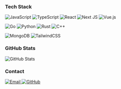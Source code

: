 ### Tech Stack

![JavaScript](https://img.shields.io/badge/JavaScript-%23323330.svg?style=flat-square&logo=javascript&logoColor=%23F7DF1E)
![TypeScript](https://img.shields.io/badge/TypeScript-%23007ACC.svg?style=flat-square&logo=typescript&logoColor=white)
![React](https://img.shields.io/badge/React-%2320232a.svg?style=flat-square&logo=react&logoColor=%2361DAFB)
![Next JS](https://img.shields.io/badge/Next-black?style=flat-square&logo=next.js&logoColor=white)
![Vue.js](https://img.shields.io/badge/Vue.js-%2335495e.svg?style=flat-square&logo=vuedotjs&logoColor=%234FC08D)

![Go](https://img.shields.io/badge/Go-%2300ADD8.svg?style=flat-square&logo=go&logoColor=white)
![Python](https://img.shields.io/badge/Python-3670A0?style=flat-square&logo=python&logoColor=ffdd54)
![Rust](https://img.shields.io/badge/Rust-%23B7410E.svg?style=flat-square&logo=rust&logoColor=white)
![C++](https://img.shields.io/badge/C++-%2300599C.svg?style=flat-square&logo=cplusplus&logoColor=white)

![MongoDB](https://img.shields.io/badge/MongoDB-%234ea94b.svg?style=flat-square&logo=mongodb&logoColor=white)
![TailwindCSS](https://img.shields.io/badge/Tailwind-%2338B2AC.svg?style=flat-square&logo=tailwind-css&logoColor=white)

### GitHub Stats

<img src="https://github-readme-stats.vercel.app/api?username=Shuakami&show_icons=true&theme=tokyonight&hide_border=true" alt="GitHub Stats" />

### Contact

<p>
  <a href="mailto:shuakami@sdjz.wiki">
    <img src="https://img.shields.io/badge/Email-D14836?style=flat-square&logo=gmail&logoColor=white" alt="Email"/>
  </a>
  <a href="https://github.com/shuakami">
    <img src="https://img.shields.io/badge/GitHub-100000?style=flat-square&logo=github&logoColor=white" alt="GitHub"/>
  </a>
</p>
